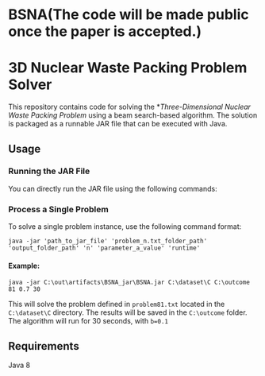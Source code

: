 # BSNA(The code will be made public once the paper is accepted.)

# 3D Nuclear Waste Packing Problem Solver

This repository contains code for solving the **Three-Dimensional Nuclear Waste Packing Problem* using a beam search-based algorithm. The solution is packaged as a runnable JAR file that can be executed with Java.

## Usage

### Running the JAR File

You can directly run the JAR file using the following commands:

### Process a Single Problem

To solve a single problem instance, use the following command format:

`java -jar 'path_to_jar_file' 'problem_n.txt_folder_path' 'output_folder_path' 'n' 'parameter_a_value' 'runtime'`

#### Example:
`java -jar C:\out\artifacts\BSNA_jar\BSNA.jar C:\dataset\C C:\outcome 81 0.7 30`

This will solve the problem defined in `problem81.txt` located in the `C:\dataset\C` directory. The results will be saved in the `C:\outcome` folder. The algorithm will run for 30 seconds, with `b=0.1`

## Requirements

Java 8 

